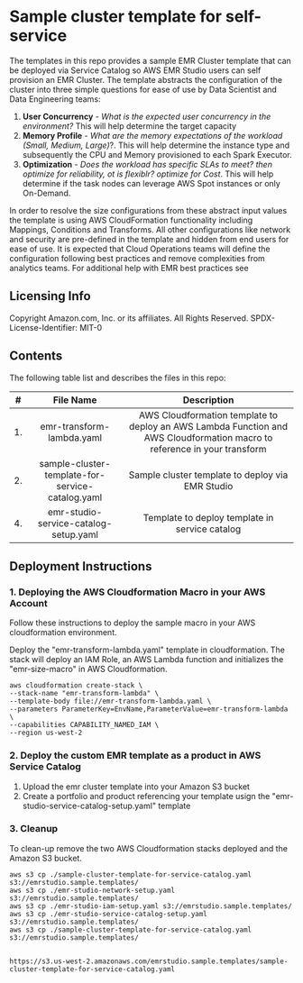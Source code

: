 # Sample cluster template for self-service

The templates in this repo provides a sample EMR Cluster template that can be deployed via Service Catalog so 
AWS EMR Studio users can self provision an EMR Cluster.  The template abstracts the configuration of the cluster into 
three simple questions for ease of use by Data Scientist and Data Engineering teams: 

1. **User Concurrency** - *What is the expected user concurrency in the environment?* 
This will help determine the target capacity
2. **Memory Profile** - *What are the memory expectations of the workload (Small, Medium, Large)*?. 
This will help determine the instance type and subsequently the CPU and Memory provisioned to each Spark Executor.
3. **Optimization** - *Does the workload has specific SLAs to meet? then optimize for reliability, ot is flexiblr? optimize for Cost*.
This will help determine if the task nodes can leverage AWS Spot instances or only On-Demand.

In order to resolve the size configurations from these abstract input values the template is using AWS CloudFormation 
functionality including Mappings, Conditions and Transforms. All other configurations like network and  security are pre-defined 
in the template and hidden from end users for ease of use. It is expected that Cloud Operations teams will define the configuration 
following best practices and remove complexities from analytics teams. For additional help with EMR best practices see

## Licensing Info
Copyright Amazon.com, Inc. or its affiliates. All Rights Reserved.
SPDX-License-Identifier: MIT-0

## Contents
The following table list and describes the files in this repo:

| # | File Name | Description  |
| :-: |:---:   | :-: |
| 1. | emr-transform-lambda.yaml | AWS Cloudformation template to deploy an AWS Lambda Function and AWS Cloudformation macro to reference in your transform|
| 2. | sample-cluster-template-for-service-catalog.yaml | Sample cluster template to deploy via EMR Studio|
| 4. | emr-studio-service-catalog-setup.yaml | Template to deploy template in service catalog |

## Deployment Instructions

### 1. Deploying the AWS Cloudformation Macro in your AWS Account

Follow these instructions to deploy the sample macro in your AWS cloudformation environment. 

Deploy the "emr-transform-lambda.yaml" template in cloudformation. The stack will deploy an IAM Role, an AWS Lambda 
function and initializes the "emr-size-macro" in AWS Cloudformation.

```
aws cloudformation create-stack \
--stack-name "emr-transform-lambda" \
--template-body file://emr-transform-lambda.yaml \
--parameters ParameterKey=EnvName,ParameterValue=emr-transform-lambda \
--capabilities CAPABILITY_NAMED_IAM \
--region us-west-2
```

### 2. Deploy the custom EMR template as a product in AWS Service Catalog

1. Upload the emr cluster template into your Amazon S3 bucket
2. Create a portfolio and product referencing your template usign the "emr-studio-service-catalog-setup.yaml" template



### 3. Cleanup

To clean-up remove the two AWS Cloudformation stacks deployed and the Amazon S3 bucket.


```
aws s3 cp ./sample-cluster-template-for-service-catalog.yaml s3://emrstudio.sample.templates/
aws s3 cp ./emr-studio-network-setup.yaml s3://emrstudio.sample.templates/
aws s3 cp ./emr-studio-iam-setup.yaml s3://emrstudio.sample.templates/
aws s3 cp ./emr-studio-service-catalog-setup.yaml s3://emrstudio.sample.templates/
aws s3 cp ./sample-cluster-template-for-service-catalog.yaml s3://emrstudio.sample.templates/


https://s3.us-west-2.amazonaws.com/emrstudio.sample.templates/sample-cluster-template-for-service-catalog.yaml
```
 